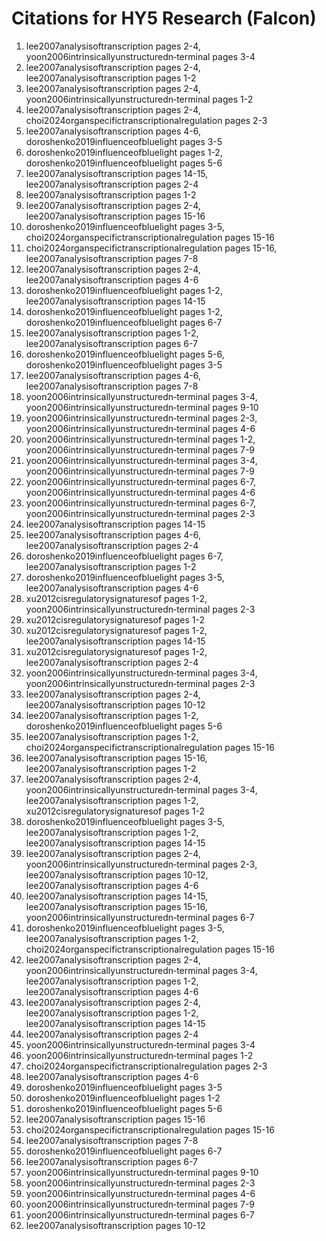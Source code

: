 # Citations for HY5 Research (Falcon)

1. lee2007analysisoftranscription pages 2-4, yoon2006intrinsicallyunstructuredn‐terminal pages 3-4
2. lee2007analysisoftranscription pages 2-4, lee2007analysisoftranscription pages 1-2
3. lee2007analysisoftranscription pages 2-4, yoon2006intrinsicallyunstructuredn‐terminal pages 1-2
4. lee2007analysisoftranscription pages 2-4, choi2024organspecifictranscriptionalregulation pages 2-3
5. lee2007analysisoftranscription pages 4-6, doroshenko2019influenceofbluelight pages 3-5
6. doroshenko2019influenceofbluelight pages 1-2, doroshenko2019influenceofbluelight pages 5-6
7. lee2007analysisoftranscription pages 14-15, lee2007analysisoftranscription pages 2-4
8. lee2007analysisoftranscription pages 1-2
9. lee2007analysisoftranscription pages 2-4, lee2007analysisoftranscription pages 15-16
10. doroshenko2019influenceofbluelight pages 3-5, choi2024organspecifictranscriptionalregulation pages 15-16
11. choi2024organspecifictranscriptionalregulation pages 15-16, lee2007analysisoftranscription pages 7-8
12. lee2007analysisoftranscription pages 2-4, lee2007analysisoftranscription pages 4-6
13. doroshenko2019influenceofbluelight pages 1-2, lee2007analysisoftranscription pages 14-15
14. doroshenko2019influenceofbluelight pages 1-2, doroshenko2019influenceofbluelight pages 6-7
15. lee2007analysisoftranscription pages 1-2, lee2007analysisoftranscription pages 6-7
16. doroshenko2019influenceofbluelight pages 5-6, doroshenko2019influenceofbluelight pages 3-5
17. lee2007analysisoftranscription pages 4-6, lee2007analysisoftranscription pages 7-8
18. yoon2006intrinsicallyunstructuredn‐terminal pages 3-4, yoon2006intrinsicallyunstructuredn‐terminal pages 9-10
19. yoon2006intrinsicallyunstructuredn‐terminal pages 2-3, yoon2006intrinsicallyunstructuredn‐terminal pages 4-6
20. yoon2006intrinsicallyunstructuredn‐terminal pages 1-2, yoon2006intrinsicallyunstructuredn‐terminal pages 7-9
21. yoon2006intrinsicallyunstructuredn‐terminal pages 3-4, yoon2006intrinsicallyunstructuredn‐terminal pages 7-9
22. yoon2006intrinsicallyunstructuredn‐terminal pages 6-7, yoon2006intrinsicallyunstructuredn‐terminal pages 4-6
23. yoon2006intrinsicallyunstructuredn‐terminal pages 6-7, yoon2006intrinsicallyunstructuredn‐terminal pages 2-3
24. lee2007analysisoftranscription pages 14-15
25. lee2007analysisoftranscription pages 4-6, lee2007analysisoftranscription pages 2-4
26. doroshenko2019influenceofbluelight pages 6-7, lee2007analysisoftranscription pages 1-2
27. doroshenko2019influenceofbluelight pages 3-5, lee2007analysisoftranscription pages 4-6
28. xu2012cisregulatorysignaturesof pages 1-2, yoon2006intrinsicallyunstructuredn‐terminal pages 2-3
29. xu2012cisregulatorysignaturesof pages 1-2
30. xu2012cisregulatorysignaturesof pages 1-2, lee2007analysisoftranscription pages 14-15
31. xu2012cisregulatorysignaturesof pages 1-2, lee2007analysisoftranscription pages 2-4
32. yoon2006intrinsicallyunstructuredn‐terminal pages 3-4, yoon2006intrinsicallyunstructuredn‐terminal pages 2-3
33. lee2007analysisoftranscription pages 2-4, lee2007analysisoftranscription pages 10-12
34. lee2007analysisoftranscription pages 1-2, doroshenko2019influenceofbluelight pages 5-6
35. lee2007analysisoftranscription pages 1-2, choi2024organspecifictranscriptionalregulation pages 15-16
36. lee2007analysisoftranscription pages 15-16, lee2007analysisoftranscription pages 1-2
37. lee2007analysisoftranscription pages 2-4, yoon2006intrinsicallyunstructuredn‐terminal pages 3-4, lee2007analysisoftranscription pages 1-2, xu2012cisregulatorysignaturesof pages 1-2
38. doroshenko2019influenceofbluelight pages 3-5, lee2007analysisoftranscription pages 1-2, lee2007analysisoftranscription pages 14-15
39. lee2007analysisoftranscription pages 2-4, yoon2006intrinsicallyunstructuredn‐terminal pages 2-3, lee2007analysisoftranscription pages 10-12, lee2007analysisoftranscription pages 4-6
40. lee2007analysisoftranscription pages 14-15, lee2007analysisoftranscription pages 15-16, yoon2006intrinsicallyunstructuredn‐terminal pages 6-7
41. doroshenko2019influenceofbluelight pages 3-5, lee2007analysisoftranscription pages 1-2, choi2024organspecifictranscriptionalregulation pages 15-16
42. lee2007analysisoftranscription pages 2-4, yoon2006intrinsicallyunstructuredn‐terminal pages 3-4, lee2007analysisoftranscription pages 1-2, lee2007analysisoftranscription pages 4-6
43. lee2007analysisoftranscription pages 2-4, lee2007analysisoftranscription pages 1-2, lee2007analysisoftranscription pages 14-15
44. lee2007analysisoftranscription pages 2-4
45. yoon2006intrinsicallyunstructuredn‐terminal pages 3-4
46. yoon2006intrinsicallyunstructuredn‐terminal pages 1-2
47. choi2024organspecifictranscriptionalregulation pages 2-3
48. lee2007analysisoftranscription pages 4-6
49. doroshenko2019influenceofbluelight pages 3-5
50. doroshenko2019influenceofbluelight pages 1-2
51. doroshenko2019influenceofbluelight pages 5-6
52. lee2007analysisoftranscription pages 15-16
53. choi2024organspecifictranscriptionalregulation pages 15-16
54. lee2007analysisoftranscription pages 7-8
55. doroshenko2019influenceofbluelight pages 6-7
56. lee2007analysisoftranscription pages 6-7
57. yoon2006intrinsicallyunstructuredn‐terminal pages 9-10
58. yoon2006intrinsicallyunstructuredn‐terminal pages 2-3
59. yoon2006intrinsicallyunstructuredn‐terminal pages 4-6
60. yoon2006intrinsicallyunstructuredn‐terminal pages 7-9
61. yoon2006intrinsicallyunstructuredn‐terminal pages 6-7
62. lee2007analysisoftranscription pages 10-12
